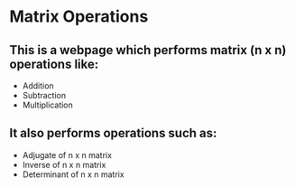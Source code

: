 # Matrix Operations

## This is a webpage which performs matrix (n x n) operations like:
* Addition
* Subtraction
* Multiplication

## It also performs operations such as:
* Adjugate of n x n matrix
* Inverse of n x n matrix
* Determinant of n x n matrix
